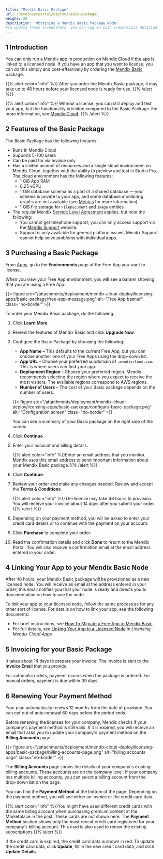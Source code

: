 ```yaml
---
title: "Mendix Basic Package"
url: /developerportal/deploy/basic-package/
weight: 20
description: "Obtaining a Mendix Basic Package Node"
#To update these screenshots, you can log in with credentials detailed in How to Update Screenshots Using Team Apps.
---
```


## 1 Introduction

You can only run a Mendix app in production on Mendix Cloud if the app is linked to a licensed node. If you have an app that you want to license, you can do this simply and cost-effectively by ordering the [Mendix Basic](https://www.mendix.com/pricing/basic-package/) package.

{{% alert color="info" %}}
After you order the Mendix Basic package, it may take up to 48 hours before your licensed node is ready for use.
{{% /alert %}}

{{% alert color="info" %}}
Without a license, you can still deploy and test your app, but the functionality is limited compared to the Basic Package. For more information, see [Mendix Cloud](/developerportal/deploy/mendix-cloud-deploy/).
{{% /alert %}}

## 2 Features of the Basic Package

The Basic Package has the following features:

* Runs in Mendix Cloud
* Supports 5-100 users
* Can be paid for via invoice only
* Has a limited amount of resources and a single cloud environment on Mendix Cloud, together with the ability to preview and test in Studio Pro. The cloud environment has the following features:
    * 1 GiB App RAM
    * 0.25 vCPU
    * 1 GiB database schema as a part of a shared database — your schema is private to your app, and some database monitoring graphs are not available (see [Metrics](/developerportal/operate/metrics/) for more information)
    * 1 GiB file storage for `FileDocument` and `Image` entities
* The regular Mendix [Service Level Agreement](https://www.mendix.com/wp-content/uploads/Mx_ServiceLevelAgreement_v2018-01.pdf) applies, but note the following:
    * You cannot get telephone support; you can only access support via the [Mendix Support](https://support.mendix.com) website.
    * Support is only available for general platform issues; Mendix Support cannot help solve problems with individual apps.

## 3 Purchasing a Basic Package

From [Apps](https://sprintr.home.mendix.com), go to the **Environments** page of the Free App you want to license.

When you view your Free App environment, you will see a banner showing that you are using a Free App.

{{< figure src="/attachments/deployment/mendix-cloud-deploy/licensing-apps/basic-package/free-app-message.png" alt="Free App banner" class="no-border" >}}

To order your Mendix Basic package, do the following:

1. Click **Learn More**.

2. Review the features of Mendix Basic and click **Upgrade Now**.

3. Configure the Basic Package by choosing the following:

    * **App Name** – This defaults to the current Free App, but you can choose another one of your Free Apps using the drop-down list.
    * **App URL** – Choose your preferred subdomain of `.mendixcloud.com`. This is where users can find your app.
    * **Deployment Region** – Choose your preferred region. Mendix recommends selecting the region where you expect to receive the most visitors. The available regions correspond to AWS regions.
    * **Number of Users** – The cost of your Basic package depends on the number of users.

    {{< figure src="/attachments/deployment/mendix-cloud-deploy/licensing-apps/basic-package/configure-basic-package.png" alt="Configuration screen" class="no-border" >}}

    You can see a summary of your Basic package on the right side of the screen.

4. Click **Continue**.

5. Enter your account and billing details.

    {{% alert color="info" %}}Enter an email address that you monitor. Mendix uses this email address to send important information about your Mendix Basic package.{{% /alert %}}

6. Click **Continue**.

7. Review your order and make any changes needed. Review and accept the **Terms & Conditions**.

    {{% alert color="info" %}}The license may take 48 hours to provision. You will receive your invoice about 14 days after you submit your order.{{% /alert %}}

8. Depending on your payment method, you will be asked to enter your credit card details or to continue with the payment on your account. 

9. Click **Purchase** to complete your order.

10. Read the confirmation details and click **Done** to return to the Mendix Portal. You will also receive a confirmation email at the email address entered in your order.

## 4 Linking Your App to your Mendix Basic Node

After 48 hours, your Mendix Basic package will be provisioned as a new licensed node. You will receive an email at the address entered in your order; this email notifies you that your node is ready and directs you to documentation on how to use the node.

To link your app to your licensed node, follow the same process as for any other sort of license. For details on how to link your app, see the following documents:

* For brief instructions, see [How To Migrate a Free App to Mendix Basic](/developerportal/deploy/migrate-free-app-to-basic/)
* For full details, see [Linking Your App to a Licensed Node](/developerportal/deploy/licensing-apps/#licensed-node) in *Licensing Mendix Cloud Apps*

## 5 Invoicing for your Basic Package

It takes about 14 days to prepare your invoice. The invoice is sent to the **Invoice Email** that you provide. 

For automatic orders, payment occurs when the package is ordered. For manual orders, payment is due within 30 days.

## 6 Renewing Your Payment Method

Your plan automatically renews 12 months from the date of provision. You can opt out of auto-renewal 60 days before the period ends.

Before renewing the licenses for your company, Mendix checks if your company's payment method is still valid. If it is expired, you will receive an email that asks you to update your company's payment method on the **Billing Accounts** page.

{{< figure src="/attachments/deployment/mendix-cloud-deploy/licensing-apps/basic-package/billing-accounts-page.png" alt="billing accounts page" class="no-border" >}}

The **Billing Accounts** page shows the details of your company's existing billing accounts. These accounts are on the company level. If your company has multiple billing accounts, you can select a billing account from the drop-down list on the page.

You can find the **Payment Method** at the bottom of the page. Depending on the payment method, you will see either an invoice or the credit card data.

{{% alert color="info" %}}You might have used different credit cards with the same billing account when purchasing premium content at the Marketplace in the past. These cards are not shown here. The **Payment Method** section shows only the most recent credit card registered for your company's billing account. This card is also used to renew the existing subscriptions.{{% /alert %}}

If the credit card is expired, the credit card data is shown in red. To update the credit card data, click **Update**, fill in the new credit card data, and click **Update Details**.
